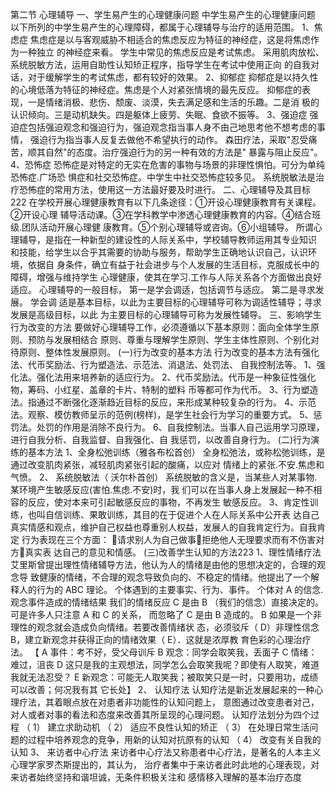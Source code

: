 第二节 心理辅导
一、学生易产生的心理健康问题
中学生易产生的心理健康问题
以下所列的中学生易产生的心理障碍，都属于心理辅导与治疗的适用范围。
1、焦虑症
焦虑症是以与客观威胁不相适合的焦虑反应为特征的神经症，这是将焦虑作为一种独立
的神经症来看。
学生中常见的焦虑反应是考试焦虑。
采用肌肉放松、系统脱敏方法，运用自助性认知矫正程序，指导学生在考试中使用正向
的自我对话，对于缓解学生的考试焦虑，都有较好的效果。
2、抑郁症
抑郁症是以持久性的心境低落为特征的神经症。焦虑是个人对紧张情境的最先反应。
抑郁症的表现，一是情绪消极、悲伤、颓废、淡漠，失去满足感和生活的乐趣。二是消
极的认识倾向。三是动机缺失。四是躯体上疲劳、失眠、食欲不振等。
3、强迫症
强迫症包括强迫观念和强迫行为，强迫观念指当事人身不由己地思考他不想考虑的事情，
强迫行为指当事人反复去做他不希望执行的动作。
森田疗法，采取"忍受痛苦，顺其自然"的态度。治疗强迫行为的另一种有效的方法是"
暴露与阻止反应"。
4、恐怖症
恐怖症是对特定的无实在危害的事物与场景的非理性惧怕。可分为单纯恐怖症.广场恐
惧症和社交恐怖症。中学生中社交恐怖症较多见。
系统脱敏法是治疗恐怖症的常用方法，使用这一方法最好要及时进行。
二、心理辅导及其目标222
在学校开展心理健康教育有以下几条途径：①开设心理健康教育有关课程。②开设心理
辅导活动课。③在学科教学中渗透心理健康教育的内容。④结合班级.团队活动开展心理健
康教育。⑤个别心理辅导或咨询。⑥小组辅导。
所谓心理辅导，是指在一种新型的建设性的人际关系中，学校辅导教师运用其专业知识
和技能，给学生以合乎其需要的协助与服务，帮助学生正确地认识自己，认识环境，依据自
身条件，确立有益于社会进步与个人发展的生活目标，克服成长中的障碍，增强与维持学生
心理健康，使其在学习.工作与人际关系各个方面做出良好适应。
心理辅导的一般目标， 第一是学会调适，包括调节与适应。 第二是寻求发展。 学会调
适是基本目标，以此为主要目标的心理辅导可称为调适性辅导；寻求发展是高级目标，以此
为主要目标的心理辅导可称为发展性辅导。
三、影响学生行为改变的方法
要做好心理辅导工作，必须遵循以下基本原则：面向全体学生原则、预防与发展相结合
原则、尊重与理解学生原则、学生主体性原则、个别化对待原则、整体性发展原则。
(一)行为改变的基本方法
行为改变的基本方法有强化法、代币奖励法、行为塑造法、示范法、消退法、处罚法、
自我控制法等。
1、强化法。强化法用来培养新的适应行为。
2、代币奖励法。代币是一种象征性强化物，筹码、小红星、盖章的卡片、特制的塑料
币等都可作为代币。
3、行为塑造法。指通过不断强化逐渐趋近目标的反应，来形成某种较复杂的行为。
4、示范法。观察、模仿教师呈示的范例(榜样)，是学生社会行为学习的重要方式。
5、惩罚法。处罚的作用是消除不良行为。
6、自我控制法。当事人自己运用学习原理，进行自我分析、自我监督、自我强化、自
我惩罚，以改善自身行为。
(二)行为演练的基本方法
1、全身松弛训练（雅各布松首创）
全身松弛法，或称松弛训练，是通过改变肌肉紧张，减轻肌肉紧张引起的酸痛，以应对
情绪上的紧张.不安.焦虑和气愤。
2、 系统脱敏法（ 沃尔朴首创）
系统脱敏的含义是，当某些人对某事物.某环境产生敏感反应(害怕.焦虑.不安)时，我
们可以在当事人身上发展起一种不相容的反应，使对本来可引起敏感反应的事物，不再发生
敏感反应。
3、肯定性训练，也叫自信训练、果敢训练，其目的在于促进个人在人际关系中公开表
达自己真实情感和观点，维护自己权益也尊重别人权益，发展人的自我肯定行为。自我肯定
行为表现在三个方面： 请求别人为自己做事拒绝他人无理要求而有不伤害对方真实表
达自己的意见和情感。
(三)改善学生认知的方法223
1、理性情绪疗法
艾里斯曾提出理性情绪辅导方法，他认为人的情绪是由他的思想决定的，合理的观念导
致健康的情绪，不合理的观念导致负向的、不稳定的情绪。他提出了一个解释人的行为的
ABC 理论。
个体遇到的主要事实、行为、事件。
个体对 A 的信念.观念事件造成的情绪结果
我们的情绪反应 C 是由 B （我们的信念）直接决定的。可是许多人只注意 A 和 C 的关系，
而忽略了 C 是由 B 造成的。 B 如果是一个非理性的观念就会造成负向情绪。若要改善情绪状
态，必须驳斥（ D）非理性信念 B，建立新观念并获得正向的情绪效果（ E）．这就是浓厚教
育色彩的心理治疗法。
【 A 事件：考不好，受父母训斥
B 观念：同学会取笑我，丢面子
C 情绪：难过，沮丧
D 这只是我的主观想法，同学怎么会取笑我呢？即使有人取笑，难道我就无法忍受？
E 新观念：可能无人取笑我；被取笑只是一时，只要用功，成绩可以改善；何况我有其
它长处】
2、 认知疗法
认知疗法是新近发展起来的一种心理疗法，其着眼点放在对患者非功能性的认知问题上，
意图通过改变患者对己，对人或者对事的看法和态度来改善其所呈现的心理问题。
认知疗法划分为四个过程
（ 1） 建立求助动机
（ 2） 适应不良性认知的矫正
（ 3） 在处理日常生活问题的过程中培养观念的竞争，用新的认知对抗原有的认知
（ 4） 改变有关自我的认知
3、 来访者中心疗法
来访者中心疗法又称患者中心疗法，是著名的人本主义心理学家罗杰斯提出的，其认为，
治疗者集中于来访者此时此地的心理表现，对来访者始终坚持和谐坦诚，无条件积极关注和
感情移入理解的基本治疗态度